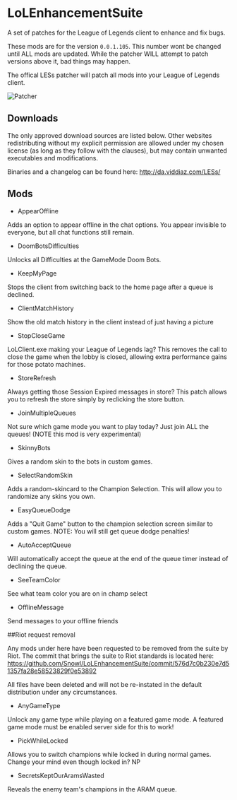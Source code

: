 LoLEnhancementSuite
==================

A set of patches for the League of Legends client to enhance and fix bugs.

These mods are for the version `0.0.1.105`. This number wont be changed until ALL mods are updated. While the patcher WILL attempt to patch versions above it, bad things may happen.

The offical LESs patcher will patch all mods into your League of Legends client.

![Patcher](http://puu.sh/8Qtz3.png)

## Downloads

The only approved download sources are listed below. Other websites redistributing without my explicit permission are allowed under my chosen license (as long as they follow with the clauses), but may contain unwanted executables and modifications.

Binaries and a changelog can be found here: http://da.viddiaz.com/LESs/

## Mods

* AppearOffline

Adds an option to appear offline in the chat options. You appear invisible to everyone, but all chat functions still remain.

* DoomBotsDifficulties

Unlocks all Difficulties at the GameMode Doom Bots.

* KeepMyPage

Stops the client from switching back to the home page after a queue is declined.

* ClientMatchHistory

Show the old match history in the client instead of just having a picture

* StopCloseGame

LoLClient.exe making your League of Legends lag? This removes the call to close the game when the lobby is closed, allowing extra performance gains for those potato machines.

* StoreRefresh

Always getting those Session Expired messages in store? This patch allows you to refresh the store simply by reclicking the store button.

* JoinMultipleQueues

Not sure which game mode you want to play today? Just join ALL the queues! (NOTE this mod is very experimental)

* SkinnyBots

Gives a random skin to the bots in custom games.

* SelectRandomSkin

Adds a random-skincard to the Champion Selection. This will allow you to randomize any skins you own.

* EasyQueueDodge

Adds a "Quit Game" button to the champion selection screen similar to custom games. NOTE: You will still get queue dodge penalties!

* AutoAcceptQueue

Will automatically accept the queue at the end of the queue timer instead of declining the queue.

* SeeTeamColor

See what team color you are on in champ select

* OfflineMessage

Send messages to your offline friends

##Riot request removal

Any mods under here have been requested to be removed from the suite by Riot. The commit that brings the suite to Riot standards is located here: https://github.com/Snowl/LoLEnhancementSuite/commit/576d7c0b230e7d51357fa28e58523829f0e53892

All files have been deleted and will not be re-instated in the default distribution under any circumstances.

* AnyGameType

Unlock any game type while playing on a featured game mode. A featured game mode must be enabled server side for this to work!

* PickWhileLocked

Allows you to switch champions while locked in during normal games. Change your mind even though locked in? NP

* SecretsKeptOurAramsWasted

Reveals the enemy team's champions in the ARAM queue.
